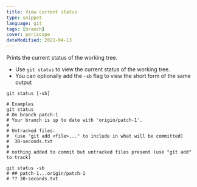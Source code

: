 ```yaml
---
title: View current status
type: snippet
language: git
tags: [branch]
cover: periscope
dateModified: 2021-04-13
---
```


Prints the current status of the working tree.

- Use `git status` to view the current status of the working tree.
- You can optionally add the `-sb` flag to view the short form of the same output

```shell
git status [-sb]

# Examples
git status
# On branch patch-1
# Your branch is up to date with 'origin/patch-1'.
#
# Untracked files:
#  (use "git add <file>..." to include in what will be committed)
#  30-seconds.txt
#
# nothing added to commit but untracked files present (use "git add" to track)

git status -sb
# ## patch-1...origin/patch-1
# ?? 30-seconds.txt
```
